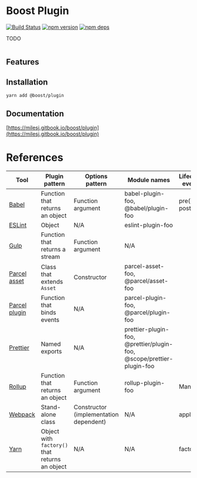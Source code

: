 # Boost Plugin

[![Build Status](https://github.com/milesj/boost/workflows/Build/badge.svg)](https://github.com/milesj/boost/actions?query=branch%3Amaster)
[![npm version](https://badge.fury.io/js/%40boost%plugin.svg)](https://www.npmjs.com/package/@boost/plugin)
[![npm deps](https://david-dm.org/milesj/boost.svg?path=packages/plugin)](https://www.npmjs.com/package/@boost/plugin)

TODO

```ts
```

## Features

## Installation

```
yarn add @boost/plugin
```

## Documentation

[https://milesj.gitbook.io/boost/plugin](https://milesj.gitbook.io/boost/plugin)

# References

| Tool                           | Plugin pattern                                 | Options pattern                        | Module names                                                          | Lifecycle events |
| ------------------------------ | ---------------------------------------------- | -------------------------------------- | --------------------------------------------------------------------- | ---------------- |
| [Babel][babel]                 | Function that returns an object                | Function argument                      | babel-plugin-foo, @babel/plugin-foo                                   | pre(), post()    |
| [ESLint][eslint]               | Object                                         | N/A                                    | eslint-plugin-foo                                                     |                  |
| [Gulp][gulp]                   | Function that returns a stream                 | Function argument                      | N/A                                                                   |                  |
| [Parcel asset][parcel-asset]   | Class that extends `Asset`                     | Constructor                            | parcel-asset-foo, @parcel/asset-foo                                   |                  |
| [Parcel plugin][parcel-plugin] | Function that binds events                     | N/A                                    | parcel-plugin-foo, @parcel/plugin-foo                                 |                  |
| [Prettier][prettier]           | Named exports                                  | N/A                                    | prettier-plugin-foo, @prettier/plugin-foo, @scope/prettier-plugin-foo |                  |
| [Rollup][rollup]               | Function that returns an object                | Function argument                      | rollup-plugin-foo                                                     | Many             |
| [Webpack][webpack]             | Stand-alone class                              | Constructor (implementation dependent) | N/A                                                                   | apply()          |
| [Yarn][yarn]                   | Object with `factory()` that returns an object | N/A                                    | N/A                                                                   | factory()        |

[babel]:
  https://github.com/jamiebuilds/babel-handbook/blob/master/translations/en/plugin-handbook.md#toc-writing-your-first-babel-plugin
[eslint]: https://eslint.org/docs/developer-guide/working-with-plugins
[gulp]: https://gulpjs.com/docs/en/getting-started/using-plugins
[parcel-asset]: https://parceljs.org/asset_types.html
[parcel-plugin]: https://parceljs.org/plugins.html
[prettier]: https://prettier.io/docs/en/plugins.html
[rollup]: https://rollupjs.org/guide/en/#plugins-overview
[webpack]: https://webpack.js.org/contribute/writing-a-plugin/
[yarn]: https://next.yarnpkg.com/advanced/plugin-tutorial
